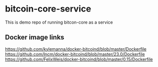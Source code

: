 # bitcoin-core-service
This is demo repo of running bitcon-core as a service 

## Docker image links
https://github.com/kylemanna/docker-bitcoind/blob/master/Dockerfile
https://github.com/lncm/docker-bitcoind/blob/master/23.0/Dockerfile
https://github.com/FelixWeis/docker-bitcoind/blob/master/0.15/Dockerfile